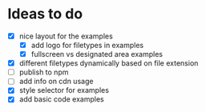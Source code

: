 # Ideas to do

- [x] nice layout for the examples
  - [x] add logo for filetypes in examples
  - [x] fullscreen vs designated area examples
- [x] different filetypes dynamically based on file extension
- [ ] publish to npm
- [ ] add info on cdn usage
- [x] style selector for examples
- [x] add basic code examples
